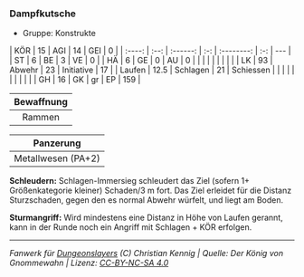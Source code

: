 ### Dampfkutsche

- Gruppe: Konstrukte

|  KÖR   |  15  |   AGI    | 14  |    GEI     |  0  |
| :----: | :--: | :------: | :-: | :--------: | :-: | --- |
|   ST   |  6   |    BE    |  3  |     VE     |  0  |
|   HÄ   |  6   |    GE    |  0  |     AU     |  0  |
|        |      |          |     |            |     |     |
|   LK   |  93  |  Abwehr  | 23  | Initiative | 17  |
| Laufen | 12.5 | Schlagen | 21  | Schiessen  |     |
|        |      |          |     |            |     |     |
|   GH   |  16  |    GK    | gr  |     EP     | 159 |

| Bewaffnung |
| :--------: |
|   Rammen   |

|     Panzerung      |
| :----------------: |
| Metallwesen (PA+2) |

**Schleudern:** Schlagen-Immersieg schleudert das Ziel (sofern 1+ Größenkategorie kleiner) Schaden/3 m fort. Das Ziel erleidet für die Distanz Sturzschaden, gegen den es normal Abwehr würfelt, und liegt am Boden.

**Sturmangriff:** Wird mindestens eine Distanz in Höhe von Laufen gerannt, kann in der Runde noch ein Angriff mit Schlagen + KÖR erfolgen.

---

_Fanwerk für [Dungeonslayers](https://www.dungeonslayers.net/) (C) Christian Kennig | Quelle: Der König von Gnommewahn | Lizenz: [CC-BY-NC-SA 4.0](https://creativecommons.org/licenses/by-nc-sa/4.0/deed.de)_
